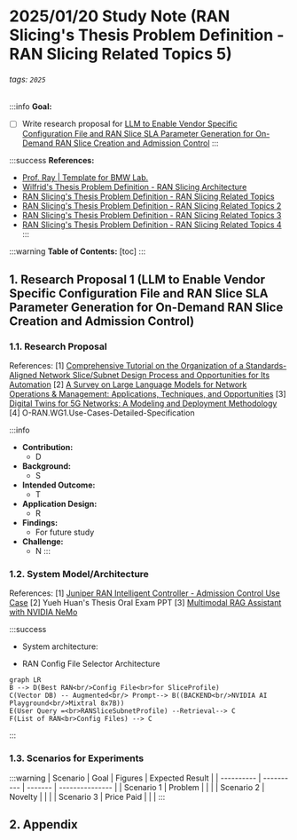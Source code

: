 # 2025/01/20 Study Note (RAN Slicing's Thesis Problem Definition - RAN Slicing Related Topics 5)

###### tags: `2025`

:::info
**Goal:**
- [ ] Write research proposal for [LLM to Enable Vendor Specific Configuration File and RAN Slice SLA Parameter Generation for On-Demand RAN Slice Creation and Admission Control](#1-Research-Proposal-1-LLM-to-Enable-Vendor-Specific-Configuration-File-and-RAN-Slice-SLA-Parameter-Generation-for-On-Demand-RAN-Slice-Creation-and-Admission-Control)
:::

:::success 
**References:**
- [Prof. Ray | Template for BMW Lab.](https://hackmd.io/@RayCheng/rJIuoWmB8)
- [Wilfrid's Thesis Problem Definition - RAN Slicing Architecture](https://hackmd.io/@superwilfrid/BJaSZiYjA)
- [RAN Slicing's Thesis Problem Definition - RAN Slicing Related Topics](https://hackmd.io/@superwilfrid/SJD6D_ajR)
- [RAN Slicing's Thesis Problem Definition - RAN Slicing Related Topics 2](https://hackmd.io/@superwilfrid/Hyfd3U0NJe)
- [RAN Slicing's Thesis Problem Definition - RAN Slicing Related Topics 3](https://hackmd.io/@superwilfrid/rko5_shI1l)
- [RAN Slicing's Thesis Problem Definition - RAN Slicing Related Topics 4](https://hackmd.io/@superwilfrid/SJjJj7DDye)
:::

:::warning
**Table of Contents:**
[toc]
:::


## 1. Research Proposal 1 (LLM to Enable Vendor Specific Configuration File and RAN Slice SLA Parameter Generation for On-Demand RAN Slice Creation and Admission Control)

### 1.1. Research Proposal

References:
[1] [Comprehensive Tutorial on the Organization of a Standards-Aligned Network Slice/Subnet Design Process and Opportunities for Its Automation](https://ieeexplore.ieee.org/abstract/document/10375939)
[2] [A Survey on Large Language Models for Network Operations & Management: Applications, Techniques, and Opportunities](https://arxiv.org/html/2412.19823v1)
[3] [Digital Twins for 5G Networks: A Modeling and Deployment Methodology](https://ieeexplore.ieee.org/document/10103508)
[4] O-RAN.WG1.Use-Cases-Detailed-Specification

:::info
- **Contribution:**
    - D
- **Background:**
    - S
- **Intended Outcome:**
    - T
- **Application Design:**
    - R
- **Findings:**
    - For future study
- **Challenge:**
    - N
:::


### 1.2. System Model/Architecture
References:
[1] [Juniper RAN Intelligent Controller - Admission Control Use Case](https://www.youtube.com/watch?v=HD3kDIp0VZI)
[2] Yueh Huan's Thesis Oral Exam PPT
[3] [Multimodal RAG Assistant with NVIDIA NeMo](https://github.com/NVIDIA/GenerativeAIExamples/tree/main/community/multimodal_assistant)

:::success
- System architecture:

- RAN Config File Selector Architecture
```mermaid
graph LR
B --> D(Best RAN<br/>Config File<br>for SliceProfile)
C(Vector DB) -- Augmented<br/> Prompt--> B((BACKEND<br/>NVIDIA AI Playground<br/>Mixtral 8x7B))
E(User Query =<br>RANSliceSubnetProfile) --Retrieval--> C
F(List of RAN<br>Config Files) --> C
```
:::

### 1.3. Scenarios for Experiments

:::warning
| Scenario   | Goal       | Figures | Expected Result |
| ---------- | ---------- | ------- | --------------- |
| Scenario 1 | Problem    |         |                 |
| Scenario 2 | Novelty    |         |                 |
| Scenario 3 | Price Paid |         |                 |
:::


## 2. Appendix
